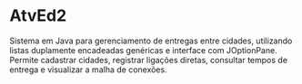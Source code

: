 # AtvEd2
Sistema em Java para gerenciamento de entregas entre cidades, utilizando listas duplamente encadeadas genéricas e interface com JOptionPane. Permite cadastrar cidades, registrar ligações diretas, consultar tempos de entrega e visualizar a malha de conexões.

